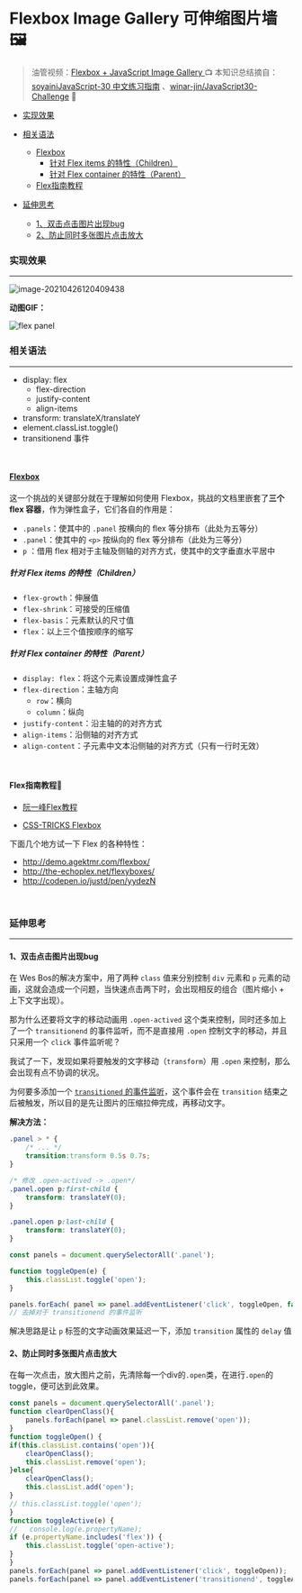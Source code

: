 # Flexbox Image Gallery 可伸缩图片墙🖼

> 油管视频：[Flexbox + JavaScript Image Gallery ](https://www.youtube.com/watch?v=9eif30i26jg&list=PLu8EoSxDXHP6CGK4YVJhL_VWetA865GOH&index=6)📺
> 本知识总结摘自：[soyainiJavaScript-30 中文练习指南](https://github.com/soyaine/JavaScript30) 、[winar-jin/JavaScript30-Challenge](https://github.com/winar-jin/JavaScript30-Challenge) 🦥



* [实现效果](#实现效果)

* [相关语法](#相关语法)
  * [<a href="https://developer\.mozilla\.org/zh\-CN/docs/Web/CSS/CSS\_Flexible\_Box\_Layout/Using\_CSS\_flexible\_boxes" rel="nofollow">Flexbox</a>](#flexbox)
    * [针对 Flex items 的特性（Children）](#针对-flex-items-的特性children)
    * [针对 Flex container 的特性（Parent）](#针对-flex-container-的特性parent)
  * [Flex指南教程](#flex指南教程)
* [延伸思考](#延伸思考)
  * [1、双击点击图片出现bug](#1双击点击图片出现bug)
  * [2、防止同时多张图片点击放大](#2防止同时多张图片点击放大)

### 实现效果

---

![image-20210426120409438](https://picgo-bed-1305701422.cos.ap-shanghai.myqcloud.com/picgo/20210426120417.png)

**动图GIF：**

![flex panel ](https://picgo-bed-1305701422.cos.ap-shanghai.myqcloud.com/picgo/20210426120545.gif)



### 相关语法

---

- display: flex
  - flex-direction
  - justify-content
  - align-items
- transform: translateX/translateY
- element.classList.toggle()
- transitionend 事件

<br>

#### [Flexbox](https://developer.mozilla.org/zh-CN/docs/Web/CSS/CSS_Flexible_Box_Layout/Using_CSS_flexible_boxes)

这一个挑战的关键部分就在于理解如何使用 Flexbox，挑战的文档里嵌套了**三个 flex 容器**，作为弹性盒子，它们各自的作用是：

- `.panels`：使其中的 `.panel` 按横向的 flex 等分排布（此处为五等分）
- `.panel`：使其中的 `<p>` 按纵向的 flex 等分排布（此处为三等分）
- `p` ：借用 flex 相对于主轴及侧轴的对齐方式，使其中的文字垂直水平居中

##### 针对 Flex items 的特性（Children）

- `flex-growth`：伸展值
- `flex-shrink`：可接受的压缩值
- `flex-basis`：元素默认的尺寸值
- `flex`：以上三个值按顺序的缩写

##### 针对 Flex container 的特性（Parent）

- `display: flex`：将这个元素设置成弹性盒子
- `flex-direction`：主轴方向
  - `row`：横向
  - `column`：纵向
- `justify-content`：沿主轴的的对齐方式
- `align-items`：沿侧轴的对齐方式
- `align-content`：子元素中文本沿侧轴的对齐方式（只有一行时无效）

<br>

#### Flex指南教程🥽

+ [阮一峰Flex教程](http://www.ruanyifeng.com/blog/2015/07/flex-grammar.html)

+ [CSS-TRICKS Flexbox](https://css-tricks.com/snippets/css/a-guide-to-flexbox/)

下面几个地方试一下 Flex 的各种特性：

- http://demo.agektmr.com/flexbox/
- http://the-echoplex.net/flexyboxes/
- http://codepen.io/justd/pen/yydezN

<br>

### 延伸思考

---

#### 1、双击点击图片出现bug

在 Wes Bos的解决方案中，用了两种 `class` 值来分别控制 `div` 元素和 `p` 元素的动画，这就会造成一个问题，当快速点击两下时，会出现相反的组合（图片缩小 + 上下文字出现）。

那为什么还要将文字的移动动画用 `.open-actived` 这个类来控制，同时还多加上了一个 `transitionend` 的事件监听，而不是直接用 `.open` 控制文字的移动，并且只采用一个 `click` 事件监听呢？

我试了一下，发现如果将要触发的文字移动（`transform`）用 `.open` 来控制，那么会出现有点不协调的状况。

为何要多添加一个 [`transitioned` 的事件监听](https://developer.mozilla.org/zh-CN/docs/Web/Events/transitionend)，这个事件会在 `transition` 结束之后被触发，所以目的是先让图片的压缩拉伸完成，再移动文字。

**解决方法：**

```css
.panel > * {
	/* ... */
	transition:transform 0.5s 0.7s;
}

/* 修改 .open-actived -> .open*/
.panel.open p:first-child {
	transform: translateY(0);
}

.panel.open p:last-child {
	transform: translateY(0);
}
```

```js
const panels = document.querySelectorAll('.panel');

function toggleOpen(e) {
    this.classList.toggle('open');
}

panels.forEach( panel => panel.addEventListener('click', toggleOpen, false));
// 去掉对于 transitionend 的事件监听
```

解决思路是让 `p` 标签的文字动画效果延迟一下，添加 `transition` 属性的 `delay` 值

#### 2、防止同时多张图片点击放大

在每一次点击，放大图片之前，先清除每一个div的`.open`类，在进行`.open`的toggle，便可达到此效果。

```js
const panels = document.querySelectorAll('.panel');
function clearOpenClass(){
    panels.forEach(panel => panel.classList.remove('open'));
}
function toggleOpen() {
if(this.classList.contains('open')){
    clearOpenClass();
    this.classList.remove('open');
}else{
    clearOpenClass();
    this.classList.add('open');
}
// this.classList.toggle('open');
}
function toggleActive(e) {
//   console.log(e.propertyName);
if (e.propertyName.includes('flex')) {
    this.classList.toggle('open-active');
}
}
panels.forEach(panel => panel.addEventListener('click', toggleOpen));
panels.forEach(panel => panel.addEventListener('transitionend', toggleActive));
```

